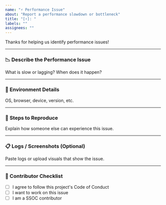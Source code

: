 ```yaml
---
name: "⚡ Performance Issue"
about: "Report a performance slowdown or bottleneck"
title: "[⚡]: "
labels: ""
assignees: ""
---
```


Thanks for helping us identify performance issues!

---

### 📉 Describe the Performance Issue  
What is slow or lagging? When does it happen?

---

### 🧪 Environment Details  
OS, browser, device, version, etc.

---

### 🔁 Steps to Reproduce  
Explain how someone else can experience this issue.

---

### 📋 Logs / Screenshots (Optional)  
Paste logs or upload visuals that show the issue.

---

### 🙌 Contributor Checklist

- [ ] I agree to follow this project's Code of Conduct  
- [ ] I want to work on this issue  
- [ ] I am a SSOC contributor 